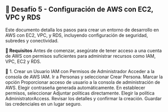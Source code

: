 ## 🚀 Desafío 5 - **Configuración de AWS con EC2, VPC y RDS**

Este documento detalla los pasos para crear un entorno de desarrollo en AWS con EC2, VPC, y RDS, incluyendo configuración de seguridad, subredes y conectividad.

**📌 Requisitos**
Antes de comenzar, asegúrate de tener acceso a una cuenta de AWS con permisos suficientes para administrar recursos como IAM, VPC, EC2 y RDS.

🔐 1. Crear un Usuario IAM con Permisos de Administrador
Acceder a la consola de AWS IAM.
Ir a Personas y seleccionar Crear Persona.
Marcar la opción Proporcionar acceso de usuario a la consola de administración de AWS.
Elegir contraseña generada automáticamente.
En establecer permisos, seleccionar Adjuntar políticas directamente.
Elegir la política AdministratorAccess.
Revisar los detalles y confirmar la creación.
Guardar las credenciales en un lugar seguro.









